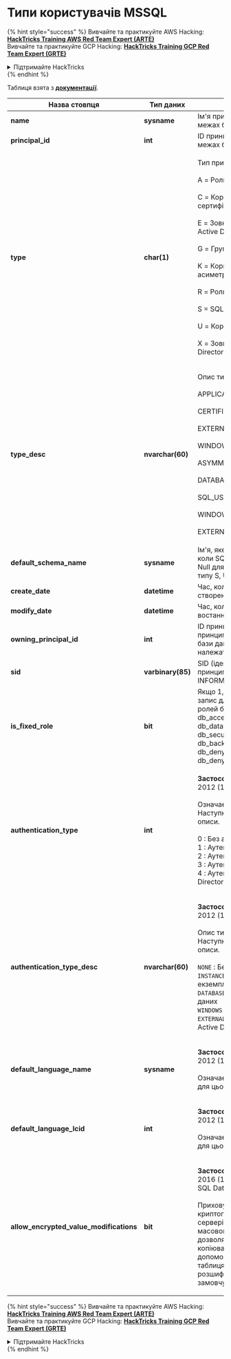 # Типи користувачів MSSQL

{% hint style="success" %}
Вивчайте та практикуйте AWS Hacking:<img src="/.gitbook/assets/arte.png" alt="" data-size="line">[**HackTricks Training AWS Red Team Expert (ARTE)**](https://training.hacktricks.xyz/courses/arte)<img src="/.gitbook/assets/arte.png" alt="" data-size="line">\
Вивчайте та практикуйте GCP Hacking: <img src="/.gitbook/assets/grte.png" alt="" data-size="line">[**HackTricks Training GCP Red Team Expert (GRTE)**<img src="/.gitbook/assets/grte.png" alt="" data-size="line">](https://training.hacktricks.xyz/courses/grte)

<details>

<summary>Підтримайте HackTricks</summary>

* Перевірте [**плани підписки**](https://github.com/sponsors/carlospolop)!
* **Приєднуйтесь до** 💬 [**групи Discord**](https://discord.gg/hRep4RUj7f) або [**групи Telegram**](https://t.me/peass) або **слідкуйте** за нами в **Twitter** 🐦 [**@hacktricks\_live**](https://twitter.com/hacktricks\_live)**.**
* **Діліться хакерськими трюками, надсилаючи PR до** [**HackTricks**](https://github.com/carlospolop/hacktricks) та [**HackTricks Cloud**](https://github.com/carlospolop/hacktricks-cloud) репозиторіїв на GitHub.

</details>
{% endhint %}

Таблиця взята з [**документації**](https://learn.microsoft.com/en-us/sql/relational-databases/system-catalog-views/sys-database-principals-transact-sql?view=sql-server-ver16).

| Назва стовпця                             | Тип даних        | Опис                                                                                                                                                                                                                                                                                                                                                                                                                                            |
| ------------------------------------------ | ----------------- | ------------------------------------------------------------------------------------------------------------------------------------------------------------------------------------------------------------------------------------------------------------------------------------------------------------------------------------------------------------------------------------------------------------------------------------------------------ |
| **name**                                   | **sysname**       | Ім'я принципала, унікальне в межах бази даних.                                                                                                                                                                                                                                                                                                                                                                                                         |
| **principal\_id**                          | **int**           | ID принципала, унікальне в межах бази даних.                                                                                                                                                                                                                                                                                                                                                                                                           |
| **type**                                   | **char(1)**       | <p>Тип принципала:<br><br>A = Роль програми<br><br>C = Користувач, прив'язаний до сертифіката<br><br>E = Зовнішній користувач з Azure Active Directory<br><br>G = Група Windows<br><br>K = Користувач, прив'язаний до асиметричного ключа<br><br>R = Роль бази даних<br><br>S = SQL користувач<br><br>U = Користувач Windows<br><br>X = Зовнішня група з Azure Active Directory або додатків</p>                                                                                  |
| **type\_desc**                             | **nvarchar(60)**  | <p>Опис типу принципала.<br><br>APPLICATION_ROLE<br><br>CERTIFICATE_MAPPED_USER<br><br>EXTERNAL_USER<br><br>WINDOWS_GROUP<br><br>ASYMMETRIC_KEY_MAPPED_USER<br><br>DATABASE_ROLE<br><br>SQL_USER<br><br>WINDOWS_USER<br><br>EXTERNAL_GROUPS</p>                                                                                                                                                                                               |
| **default\_schema\_name**                  | **sysname**       | Ім'я, яке буде використовуватися, коли SQL ім'я не вказує схему. Null для принципалів, які не є типу S, U або A.                                                                                                                                                                                                                                                                                                                                                   |
| **create\_date**                           | **datetime**      | Час, коли принципал був створений.                                                                                                                                                                                                                                                                                                                                                                                                               |
| **modify\_date**                           | **datetime**      | Час, коли принципал був востаннє змінений.                                                                                                                                                                                                                                                                                                                                                                                                         |
| **owning\_principal\_id**                  | **int**           | ID принципала, який володіє цим принципалом. Усі фіксовані ролі бази даних за замовчуванням належать **dbo**.                                                                                                                                                                                                                                                                                                                                                |
| **sid**                                    | **varbinary(85)** | SID (ідентифікатор безпеки) принципала. NULL для SYS та INFORMATION SCHEMAS.                                                                                                                                                                                                                                                                                                                                                                      |
| **is\_fixed\_role**                        | **bit**           | Якщо 1, цей рядок представляє запис для однієї з фіксованих ролей бази даних: db\_owner, db\_accessadmin, db\_datareader, db\_datawriter, db\_ddladmin, db\_securityadmin, db\_backupoperator, db\_denydatareader, db\_denydatawriter.                                                                                                                                                                                                                       |
| **authentication\_type**                   | **int**           | <p><strong>Застосовується до</strong>: SQL Server 2012 (11.x) та пізніших версій.<br><br>Означає тип аутентифікації. Наступні значення можливі та їх описи.<br><br>0 : Без аутентифікації<br>1 : Аутентифікація екземпляра<br>2 : Аутентифікація бази даних<br>3 : Аутентифікація Windows<br>4 : Аутентифікація Azure Active Directory</p>                                                                                                        |
| **authentication\_type\_desc**             | **nvarchar(60)**  | <p><strong>Застосовується до</strong>: SQL Server 2012 (11.x) та пізніших версій.<br><br>Опис типу аутентифікації. Наступні значення можливі та їх описи.<br><br><code>NONE</code> : Без аутентифікації<br><code>INSTANCE</code> : Аутентифікація екземпляра<br><code>DATABASE</code> : Аутентифікація бази даних<br><code>WINDOWS</code> : Аутентифікація Windows<br><code>EXTERNAL</code>: Аутентифікація Azure Active Directory</p> |
| **default\_language\_name**                | **sysname**       | <p><strong>Застосовується до</strong>: SQL Server 2012 (11.x) та пізніших версій.<br><br>Означає мову за замовчуванням для цього принципала.</p>                                                                                                                                                                                                                                                                                                                        |
| **default\_language\_lcid**                | **int**           | <p><strong>Застосовується до</strong>: SQL Server 2012 (11.x) та пізніших версій.<br><br>Означає LCID за замовчуванням для цього принципала.</p>                                                                                                                                                                                                                                                                                                                            |
| **allow\_encrypted\_value\_modifications** | **bit**           | <p><strong>Застосовується до</strong>: SQL Server 2016 (13.x) та пізніших версій, SQL Database.<br><br>Приховує перевірки криптографічних метаданих на сервері під час операцій масового копіювання. Це дозволяє користувачу масово копіювати дані, зашифровані за допомогою Always Encrypted, між таблицями або базами даних, не розшифровуючи дані. За замовчуванням - ВИМКНУТО.</p>                                                                                                                     |

{% hint style="success" %}
Вивчайте та практикуйте AWS Hacking:<img src="/.gitbook/assets/arte.png" alt="" data-size="line">[**HackTricks Training AWS Red Team Expert (ARTE)**](https://training.hacktricks.xyz/courses/arte)<img src="/.gitbook/assets/arte.png" alt="" data-size="line">\
Вивчайте та практикуйте GCP Hacking: <img src="/.gitbook/assets/grte.png" alt="" data-size="line">[**HackTricks Training GCP Red Team Expert (GRTE)**<img src="/.gitbook/assets/grte.png" alt="" data-size="line">](https://training.hacktricks.xyz/courses/grte)

<details>

<summary>Підтримайте HackTricks</summary>

* Перевірте [**плани підписки**](https://github.com/sponsors/carlospolop)!
* **Приєднуйтесь до** 💬 [**групи Discord**](https://discord.gg/hRep4RUj7f) або [**групи Telegram**](https://t.me/peass) або **слідкуйте** за нами в **Twitter** 🐦 [**@hacktricks\_live**](https://twitter.com/hacktricks\_live)**.**
* **Діліться хакерськими трюками, надсилаючи PR до** [**HackTricks**](https://github.com/carlospolop/hacktricks) та [**HackTricks Cloud**](https://github.com/carlospolop/hacktricks-cloud) репозиторіїв на GitHub.

</details>
{% endhint %}
